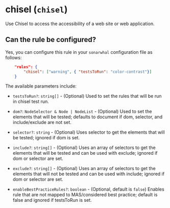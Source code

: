 # chisel (`chisel`)

Use Chisel to access the accessibility of a web site or web application.

## Can the rule be configured?

Yes, you can configure this rule in your `sonarwhal` configuration file as
follows:

```json
    "rules": {
        "chisel": ["warning", { "testsToRun": "color-contrast"}]
    }
```

The available parameters include:

* `testsToRun?`: `string[]` - (Optional) Used to set the rules that will be run
    in chisel test run.

* `dom?`: `NodeSelector & Node | NodeList` - (Optional) Used to set the elements
    that will be tested; defaults to document if dom, selector, and
    include/exclude are not set.

* `selector?`: `string` - (Optional) Uses selector to get the elements that will
    be tested; ignored if dom is set.

* `include?`: `string[]` - (Optional) Uses an array of selectors to get the
    elements that will be tested and can be used with exclude; ignored if dom or
    selector are set.

* `exclude?`: `string[]` - (Optional) Uses an array of selectors to get the
    elements that will not be tested and can be used with include; ignored if
    dom or selector are set.

* `enableBestPracticeRules?`: `boolean` - (Optional, default is `false`) Enables
    rule that are not mapped to MAS/considered best practice; default is false
    and ignored if testsToRun is set.
